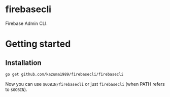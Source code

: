 # firebasecli

Firebase Admin CLI.


# Getting started

## Installation

```bash
go get github.com/kazuma1989/firebasecli/firebasecli
```

Now you can use `$GOBIN/firebasecli` or just `firebasecli` (when PATH refers to `$GOBIN`).

